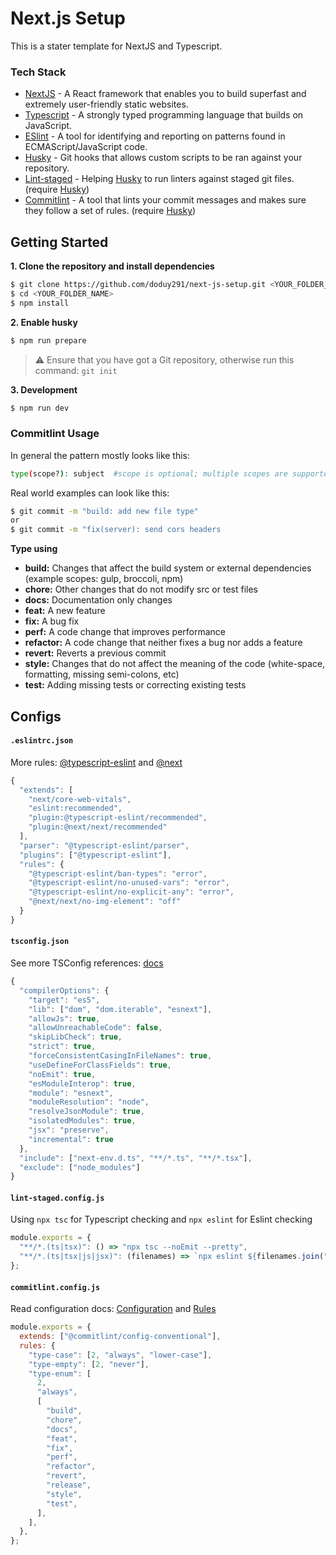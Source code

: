 # Next.js Setup

This is a stater template for NextJS and Typescript.

### Tech Stack

- [NextJS](https://nextjs.org) - A React framework that enables you to build superfast and extremely user-friendly static websites.
- [Typescript](https://www.typescriptlang.org) - A strongly typed programming language that builds on JavaScript.
- [ESlint](https://eslint.org) - A tool for identifying and reporting on patterns found in ECMAScript/JavaScript code.
- [Husky](https://www.npmjs.com/package/husky) - Git hooks that allows custom scripts to be ran against your repository.
- [Lint-staged](https://github.com/okonet/lint-staged) - Helping [Husky](https://www.npmjs.com/package/husky) to run linters against staged git files. (require [Husky](https://www.npmjs.com/package/husky))
- [Commitlint](https://commitlint.js.org/#/) - A tool that lints your commit messages and makes sure they follow a set of rules. (require [Husky](https://www.npmjs.com/package/husky))

## Getting Started

**1. Clone the repository and install dependencies**

```bash
$ git clone https://github.com/doduy291/next-js-setup.git <YOUR_FOLDER_NAME>
$ cd <YOUR_FOLDER_NAME>
$ npm install
```

**2. Enable husky**

```bash
$ npm run prepare
```

> ⚠️ Ensure that you have got a Git repository, otherwise run this command: `git init`

**3. Development**

```bash
$ npm run dev
```

### Commitlint Usage

In general the pattern mostly looks like this:

```bash
type(scope?): subject  #scope is optional; multiple scopes are supported (current delimiter options: "/", "\" and ",")
```

Real world examples can look like this:

```bash
$ git commit -m "build: add new file type"
or
$ git commit -m "fix(server): send cors headers
```

**Type using**

- **build:** Changes that affect the build system or external dependencies (example scopes: gulp, broccoli, npm)
- **chore:** Other changes that do not modify src or test files
- **docs:** Documentation only changes
- **feat:** A new feature
- **fix:** A bug fix
- **perf:** A code change that improves performance
- **refactor:** A code change that neither fixes a bug nor adds a feature
- **revert:** Reverts a previous commit
- **style:** Changes that do not affect the meaning of the code (white-space, formatting, missing semi-colons, etc)
- **test:** Adding missing tests or correcting existing tests

## Configs

#### **`.eslintrc.json`**

More rules: [@typescript-eslint](https://typescript-eslint.io/rules/) and [@next](https://nextjs.org/docs/basic-features/eslint#eslint-plugin)

```js
{
  "extends": [
    "next/core-web-vitals",
    "eslint:recommended",
    "plugin:@typescript-eslint/recommended",
    "plugin:@next/next/recommended"
  ],
  "parser": "@typescript-eslint/parser",
  "plugins": ["@typescript-eslint"],
  "rules": {
    "@typescript-eslint/ban-types": "error",
    "@typescript-eslint/no-unused-vars": "error",
    "@typescript-eslint/no-explicit-any": "error",
    "@next/next/no-img-element": "off"
  }
}
```

#### **`tsconfig.json`**

See more TSConfig references: [docs](https://www.typescriptlang.org/tsconfig)

```js
{
  "compilerOptions": {
    "target": "es5",
    "lib": ["dom", "dom.iterable", "esnext"],
    "allowJs": true,
    "allowUnreachableCode": false,
    "skipLibCheck": true,
    "strict": true,
    "forceConsistentCasingInFileNames": true,
    "useDefineForClassFields": true,
    "noEmit": true,
    "esModuleInterop": true,
    "module": "esnext",
    "moduleResolution": "node",
    "resolveJsonModule": true,
    "isolatedModules": true,
    "jsx": "preserve",
    "incremental": true
  },
  "include": ["next-env.d.ts", "**/*.ts", "**/*.tsx"],
  "exclude": ["node_modules"]
}
```

#### **`lint-staged.config.js`**

Using `npx tsc` for Typescript checking and `npx eslint` for Eslint checking

```js
module.exports = {
  "**/*.(ts|tsx)": () => "npx tsc --noEmit --pretty",
  "**/*.(ts|tsx|js|jsx)": (filenames) => `npx eslint ${filenames.join(" ")}`,
};
```

#### **`commitlint.config.js`**

Read configuration docs: [Configuration](https://commitlint.js.org/#/reference-configuration?id=configuration) and [Rules](https://commitlint.js.org/#/reference-rules?id=rules)

```js
module.exports = {
  extends: ["@commitlint/config-conventional"],
  rules: {
    "type-case": [2, "always", "lower-case"],
    "type-empty": [2, "never"],
    "type-enum": [
      2,
      "always",
      [
        "build",
        "chore",
        "docs",
        "feat",
        "fix",
        "perf",
        "refactor",
        "revert",
        "release",
        "style",
        "test",
      ],
    ],
  },
};
```
